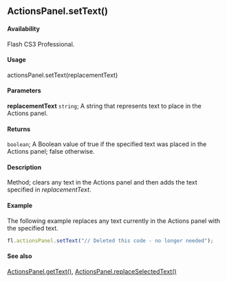 ## ActionsPanel.setText()

#### Availability

Flash CS3 Professional.

#### Usage

actionsPanel.setText(replacementText)

#### Parameters

**replacementText** `string`; A string that represents text to place in the Actions panel.

#### Returns

`boolean`; A Boolean value of true if the specified text was placed in the Actions panel; false otherwise.

#### Description

Method; clears any text in the Actions panel and then adds the text specified in *replacementText*.

#### Example

The following example replaces any text currently in the Actions panel with the specified text.

```javascript
fl.actionsPanel.setText("// Deleted this code - no longer needed");
```

#### See also

[ActionsPanel.getText()](../ActionsPanel_object/ActionsPanel3.md), [ActionsPanel.replaceSelectedText()](../ActionsPanel_object/ActionsPanel5.md)

